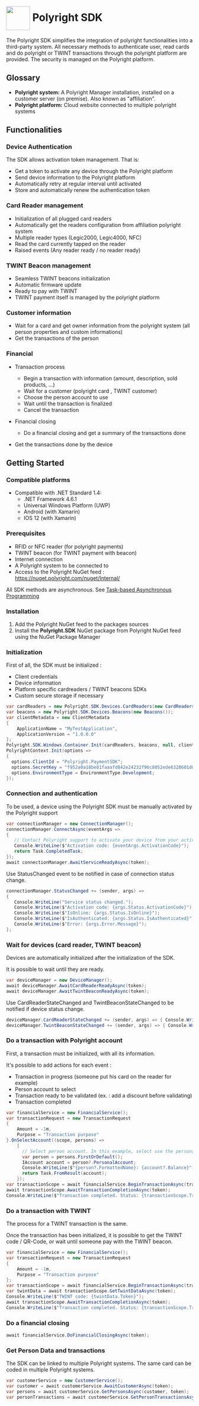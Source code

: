 # <img align="center" src="https://github.com/polyright/PaymentTerminal-URI-Scheme/raw/master/docs/img/polyright-icon.png" height="64">  Polyright SDK

The Polyright SDK simplifies the integration of polyright functionalities into a third-party system. All necessary methods to authenticate user, read cards and do polyright or TWINT transactions through the polyright platform are provided.
The security is managed on the Polyright platform.

## Glossary

- **Polyright system:** A Polyright Manager installation, installed on a customer server (on premise). Also known as "affiliation".
- **Polyright platform:** Cloud website connected to multiple polyright systems

## Functionalities

### Device Authentication

The SDK allows activation token management. That is: 
- Get a token to activate any device through the Polyright platform
- Send device information to the Polyright platform
- Automatically retry at regular interval until activated
- Store and automatically renew the authentication token


### Card Reader management

-	Initialization of all plugged card readers
  - Automatically get the readers configuration from affiliation polyright system
  - Multiple reader types (Legic2000, Legic4000, NFC)
-	Read the card currently tapped on the reader
-	Raised events (Any reader ready / no reader ready)


### TWINT Beacon management

-	Seamless TWINT beacons initialization
-	Automatic firmware update
-	Ready to pay with TWINT
  - TWINT payment itself is managed by the polyright platform


### Customer information
-	Wait for a card and get owner information from the polyright system (all person properties and custom informations)
-	Get the transactions of the person

### Financial
- Transaction process
  - Begin a transaction with information (amount, description, sold products, ...)
  - Wait for a customer (polyright card , TWINT customer)
  - Choose the person account to use
  - Wait until the transaction is finalized
  - Cancel the transaction
  
- Financial closing
  - Do a financial closing and get a summary of the transactions done

- Get the transactions done by the device

## Getting Started

### Compatible platforms
- Compatible with .NET Standard 1.4:
  - .NET Framework 4.6.1
  - Universal Windows Platform (UWP)
  - Android (with Xamarin)
  - IOS 12 (with Xamarin)

### Prerequisites
- RFID or NFC reader (for polyright payments)
- TWINT beacon (for TWINT payment with beacon)
- Internet connection
- A Polyright system to be connected to
- Access to the Polyright NuGet feed : https://nuget.polyright.com/nuget/Internal/

  
All SDK methods are asynchronous. See [Task-based Asynchronous Programming](https://docs.microsoft.com/en-us/dotnet/standard/parallel-programming/task-based-asynchronous-programming)

### Installation
1. Add the Polyright NuGet feed to the packages sources
2. Install the **Polyright.SDK** NuGet package from Polyright NuGet feed using the NuGet Package Manager

### Initialization

First of all, the SDK must be initialized :
- Client credentials
- Device information
- Platform specific cardreaders / TWINT beacons SDKs
- Custom secure storage if necessary


```csharp
var cardReaders = new Polyright.SDK.Devices.CardReaders(new CardReaders());
var beacons = new Polyright.SDK.Devices.Beacons(new Beacons());
var clientMetadata = new ClientMetadata
{
	ApplicationName = "MyTestApplication",
	ApplicationVersion = "1.0.0.0"
};
Polyright.SDK.Windows.Container.Init(cardReaders, beacons, null, clientMetadata);
PolyrightContext.Init(options =>
{
  options.ClientId = "Polyright.PaymentSDK";
  options.SecretKey = "f952a0a18be81faaafd842e24232f96c8052ede6328601d06c9f10a0130b7f7f";
  options.EnvironmentType = EnvironmentType.Development;
});

```
### Connection and authentication

To be used, a device using the Polyright SDK must be manually activated by the Polyright support

```csharp
var connectionManager = new ConnectionManager();
connectionManager.ConnectAsync(eventArgs =>
{
   // Contact Polyright support to activate your device from your activation code
   Console.WriteLine($"Activation code: {eventArgs.ActivationCode}");
   return Task.CompletedTask;
});
await connectionManager.AwaitServiceReadyAsync(token);
```

Use StatusChanged event to be notified in case of connection status change.

```csharp
connectionManager.StatusChanged += (sender, args) =>
{
   Console.WriteLine("Service status changed.");
   Console.WriteLine($"Activation code: {args.Status.ActivationCode}");
   Console.WriteLine($"IsOnline: {args.Status.IsOnline}");
   Console.WriteLine($"IsAuthenticated: {args.Status.IsAuthenticated}");
   Console.WriteLine($"Error: {args.Error.Message}");
};
```

### Wait for devices (card reader, TWINT beacon)

Devices are automatically initialized after the initialization of the SDK.

It is possible to wait until they are ready.

```csharp
var deviceManager = new DeviceManager();
await deviceManager.AwaitCardReaderReadyAsync(token);
await deviceManager.AwaitTwintBeaconReadyAsync(token);

```

Use CardReaderStateChanged and TwintBeaconStateChanged to be notified if device status change.

```csharp
deviceManager.CardReaderStateChanged += (sender, args) => { Console.WriteLine($"Card reader state changed: {args.IsReady}"); };
deviceManager.TwintBeaconStateChanged += (sender, args) => { Console.WriteLine($"TWINT beacon state changed: {args.IsReady}"); };
```


### Do a transaction with Polyright account

First, a transaction must be initialized, with all its information.

It's possible to add actions for each event :
- Transaction in progress (someone put his card on the reader for example)
- Person account to select
- Transaction ready to be validated (ex. : add a discount before validating)
- Transaction completed

```csharp
var financialService = new FinancialService();
var transactionRequest = new TransactionRequest
{
	Amount = -1m,
	Purpose = "Transaction purpose"
}.OnSelectAccount((scope, persons) =>
	{
	  // Select person account. In this example, select use the personal account
	  var person = persons.FirstOrDefault();
	  IAccount account = person?.PersonalAccount;
	  Console.WriteLine($"{person?.FormattedName}: {account?.Balance}");
	  return Task.FromResult(account);
	});
var transactionScope = await financialService.BeginTransactionAsync(transactionRequest, token);
await transactionScope.AwaitTransactionCompletionAsync(token);
Console.WriteLine($"Transaction completed. Status: {transactionScope.Transaction.Status}");
```

### Do a transaction with TWINT

The process for a TWINT transaction is the same.

Once the transaction has been initialized, it is possible to get the TWINT code / QR-Code, or wait until someone pay with the TWINT beacon.

```csharp
var financialService = new FinancialService();
var transactionRequest = new TransactionRequest
{
	Amount = -1m,
	Purpose = "Transaction purpose"
};
var transactionScope = await financialService.BeginTransactionAsync(transactionRequest, token);
var twintData = await transactionScope.GetTwintDataAsync(token);
Console.WriteLine($"TWINT code: {twintData.Token}");
await transactionScope.AwaitTransactionCompletionAsync(token);
Console.WriteLine($"Transaction completed. Status: {transactionScope.Transaction.Status}");
```

### Do a financial closing

```csharp
await financialService.DoFinancialClosingAsync(token);
```
### Get Person Data and transactions

The SDK can be linked to multiple Polyright systems. The same card can be coded in multiple Polyright systems. 

```csharp
var customerService = new CustomerService();
var customer = await customerService.AwaitCustomerAsync(token);
var persons = await customerService.GetPersonsAsync(customer, token);
var personTransactions = await customerService.GetPersonTransactionsAsync(persons.First(), new DateTime(2018, 10, 1), new DateTime(2018, 10, 1), 0, 100, token);
```


